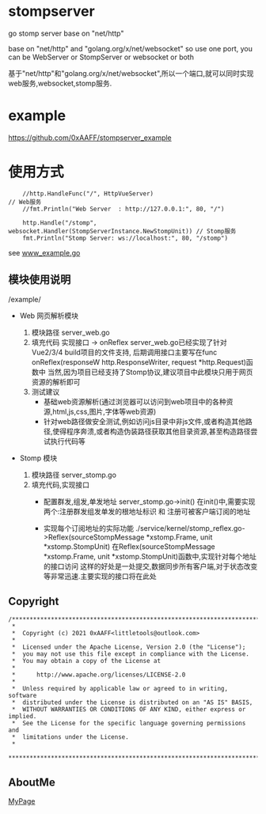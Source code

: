 # stompserver

go stomp server base on "net/http"

base on "net/http" and "golang.org/x/net/websocket"
so use one port, you can be WebServer or StompServer or websocket or both

基于"net/http"和"golang.org/x/net/websocket",所以一个端口,就可以同时实现web服务,websocket,stomp服务.

# example
https://github.com/0xAAFF/stompserver_example


# 使用方式

```
	//http.HandleFunc("/", HttpVueServer)                                        // Web服务
	//fmt.Println("Web Server  : http://127.0.0.1:", 80, "/")

	http.Handle("/stomp", websocket.Handler(StompServerInstance.NewStompUnit)) // Stomp服务
	fmt.Println("Stomp Server: ws://localhost:", 80, "/stomp")
```

see www_example.go


## 模块使用说明
/example/

- Web 网页解析模块
    1. 模块路径
        server_web.go
    2. 填充代码 实现接口 -> onReflex
        server_web.go已经实现了针对Vue2/3/4 build项目的文件支持,
        后期调用接口主要写在func onReflex(responseW http.ResponseWriter, request *http.Request)函数中
        当然,因为项目已经支持了Stomp协议,建议项目中此模块只用于网页资源的解析即可
    3. 测试建议
        - 基础web资源解析(通过浏览器可以访问到web项目中的各种资源,html,js,css,图片,字体等web资源)
        - 针对web路径做安全测试,例如访问js目录中非js文件,或者构造其他路径,使得程序奔溃,或者构造伪装路径获取其他目录资源,甚至构造路径尝试执行代码等

- Stomp 模块
    1. 模块路径
        server_stomp.go
    2. 填充代码,实现接口
        - 配置群发,组发,单发地址 server_stomp.go->init()
            在init()中,需要实现两个:注册群发组发单发的根地址标识 和 注册可被客户端订阅的地址

        - 实现每个订阅地址的实际功能 ./service/kernel/stomp_reflex.go->Reflex(sourceStompMessage *xstomp.Frame, unit *xstomp.StompUnit)
            在Reflex(sourceStompMessage *xstomp.Frame, unit *xstomp.StompUnit)函数中,实现针对每个地址的接口访问
            这样的好处是一处提交,数据同步所有客户端,对于状态改变等非常迅速.主要实现的接口将在此处



## Copyright

```
/*******************************************************************************
 *
 *  Copyright (c) 2021 0xAAFF<littletools@outlook.com>
 *
 *  Licensed under the Apache License, Version 2.0 (the "License");
 *  you may not use this file except in compliance with the License.
 *  You may obtain a copy of the License at
 *
 *      http://www.apache.org/licenses/LICENSE-2.0
 *
 *  Unless required by applicable law or agreed to in writing, software
 *  distributed under the License is distributed on an "AS IS" BASIS,
 *  WITHOUT WARRANTIES OR CONDITIONS OF ANY KIND, either express or implied.
 *  See the License for the specific language governing permissions and
 *  limitations under the License.
 * 
 *******************************************************************************/
 ```


 ## AboutMe

 [MyPage](https://www.jianshu.com/u/dbdb14e006b3)